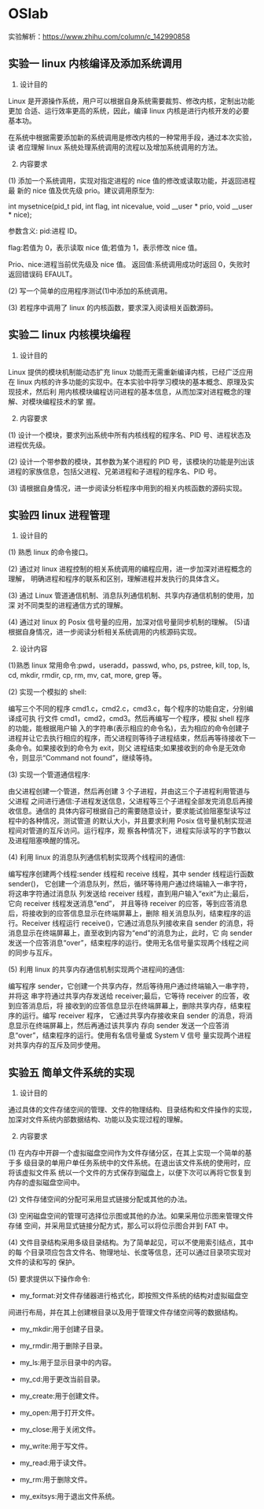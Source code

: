 # OSlab

实验解析：https://www.zhihu.com/column/c_142990858

## 实验一 linux 内核编译及添加系统调用

1. 设计目的

Linux 是开源操作系统，用户可以根据自身系统需要裁剪、修改内核，定制出功能更加 合适、运行效率更高的系统，因此，编译 linux 内核是进行内核开发的必要基本功。

在系统中根据需要添加新的系统调用是修改内核的一种常用手段，通过本次实验，读 者应理解 linux 系统处理系统调用的流程以及增加系统调用的方法。

2. 内容要求

(1) 添加一个系统调用，实现对指定进程的 nice 值的修改或读取功能，并返回进程最 新的 nice 值及优先级 prio。建议调用原型为:

int mysetnice(pid_t pid, int flag, int nicevalue, void __user * prio, void __user * nice);

参数含义: pid:进程 ID。

flag:若值为 0，表示读取 nice 值;若值为 1，表示修改 nice 值。

Prio、nice:进程当前优先级及 nice 值。 返回值:系统调用成功时返回 0，失败时返回错误码 EFAULT。 

(2) 写一个简单的应用程序测试(1)中添加的系统调用。

(3) 若程序中调用了 linux 的内核函数，要求深入阅读相关函数源码。

## 实验二 linux 内核模块编程

1. 设计目的

Linux 提供的模块机制能动态扩充 linux 功能而无需重新编译内核，已经广泛应用在 linux 内核的许多功能的实现中。在本实验中将学习模块的基本概念、原理及实现技术，然后利 用内核模块编程访问进程的基本信息，从而加深对进程概念的理解、对模块编程技术的掌 握。

2. 内容要求

(1) 设计一个模块，要求列出系统中所有内核线程的程序名、PID 号、进程状态及 进程优先级。

(2) 设计一个带参数的模块，其参数为某个进程的 PID 号，该模块的功能是列出该 进程的家族信息，包括父进程、兄弟进程和子进程的程序名、PID 号。

(3) 请根据自身情况，进一步阅读分析程序中用到的相关内核函数的源码实现。

## 实验四 linux 进程管理

1. 设计目的

(1) 熟悉 linux 的命令接口。

(2) 通过对 linux 进程控制的相关系统调用的编程应用，进一步加深对进程概念的理解， 明确进程和程序的联系和区别，理解进程并发执行的具体含义。

(3) 通过 Linux 管道通信机制、消息队列通信机制、共享内存通信机制的使用，加深 对不同类型的进程通信方式的理解。

(4) 通过对 linux 的 Posix 信号量的应用，加深对信号量同步机制的理解。 (5)请根据自身情况，进一步阅读分析相关系统调用的内核源码实现。

2. 设计内容

(1)熟悉 linux 常用命令:pwd，useradd，passwd, who, ps, pstree, kill, top, ls, cd, mkdir, rmdir, cp, rm, mv, cat, more, grep 等。

(2) 实现一个模拟的 shell:

编写三个不同的程序 cmd1.c，cmd2.c，cmd3.c，每个程序的功能自定，分别编译成可执 行文件 cmd1，cmd2，cmd3。然后再编写一个程序，模拟 shell 程序的功能，能根据用户输 入的字符串(表示相应的命令名)，去为相应的命令创建子进程并让它去执行相应的程序，而父进程则等待子进程结束，然后再等待接收下一条命令。如果接收到的命令为 exit，则父 进程结束;如果接收到的命令是无效命令，则显示“Command not found”，继续等待。

(3) 实现一个管道通信程序:

由父进程创建一个管道，然后再创建 3 个子进程，并由这三个子进程利用管道与父进程 之间进行通信:子进程发送信息，父进程等三个子进程全部发完消息后再接收信息。通信的 具体内容可根据自己的需要随意设计，要求能试验阻塞型读写过程中的各种情况，测试管道 的默认大小，并且要求利用 Posix 信号量机制实现进程间对管道的互斥访问。运行程序，观 察各种情况下，进程实际读写的字节数以及进程阻塞唤醒的情况。

(4) 利用 linux 的消息队列通信机制实现两个线程间的通信:

编写程序创建两个线程:sender 线程和 receive 线程，其中 sender 线程运行函数 sender()， 它创建一个消息队列，然后，循环等待用户通过终端输入一串字符，将这串字符通过消息队 列发送给 receiver 线程，直到用户输入“exit”为止;最后，它向 receiver 线程发送消息“end”， 并且等待 receiver 的应答，等到应答消息后，将接收到的应答信息显示在终端屏幕上，删除 相关消息队列，结束程序的运行。Receiver 线程运行 receive()，它通过消息队列接收来自 sender 的消息，将消息显示在终端屏幕上，直至收到内容为“end”的消息为止，此时，它 向 sender 发送一个应答消息“over”，结束程序的运行。使用无名信号量实现两个线程之间 的同步与互斥。

(5) 利用 linux 的共享内存通信机制实现两个进程间的通信:

编写程序 sender，它创建一个共享内存，然后等待用户通过终端输入一串字符，并将这 串字符通过共享内存发送给 receiver;最后，它等待 receiver 的应答，收到应答消息后，将 接收到的应答信息显示在终端屏幕上，删除共享内存，结束程序的运行。编写 receiver 程序， 它通过共享内存接收来自 sender 的消息，将消息显示在终端屏幕上，然后再通过该共享内 存向 sender 发送一个应答消息“over”，结束程序的运行。使用有名信号量或 System V 信号 量实现两个进程对共享内存的互斥及同步使用。

## 实验五 简单文件系统的实现

1. 设计目的

通过具体的文件存储空间的管理、文件的物理结构、目录结构和文件操作的实现，加深对文件系统内部数据结构、功能以及实现过程的理解。

2. 内容要求

(1) 在内存中开辟一个虚拟磁盘空间作为文件存储分区，在其上实现一个简单的基于多 级目录的单用户单任务系统中的文件系统。在退出该文件系统的使用时，应将该虚拟文件系 统以一个文件的方式保存到磁盘上，以便下次可以再将它恢复到内存的虚拟磁盘空间中。

(2) 文件存储空间的分配可采用显式链接分配或其他的办法。

(3) 空闲磁盘空间的管理可选择位示图或其他的办法。如果采用位示图来管理文件存储 空间，并采用显式链接分配方式，那么可以将位示图合并到 FAT 中。

(4) 文件目录结构采用多级目录结构。为了简单起见，可以不使用索引结点，其中的每 个目录项应包含文件名、物理地址、长度等信息，还可以通过目录项实现对文件的读和写的 保护。

(5) 要求提供以下操作命令:

- my_format:对文件存储器进行格式化，即按照文件系统的结构对虚拟磁盘空

间进行布局，并在其上创建根目录以及用于管理文件存储空间等的数据结构。

- my_mkdir:用于创建子目录。

- my_rmdir:用于删除子目录。
- my_ls:用于显示目录中的内容。
- my_cd:用于更改当前目录。 
- my_create:用于创建文件。
- my_open:用于打开文件。
- my_close:用于关闭文件。
- my_write:用于写文件。
- my_read:用于读文件。
- my_rm:用于删除文件。
- my_exitsys:用于退出文件系统。